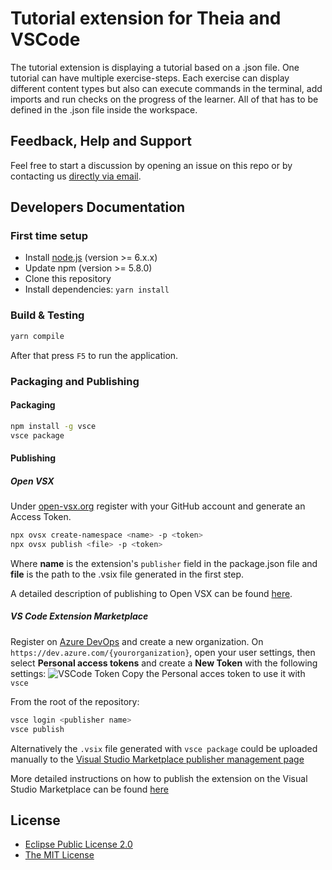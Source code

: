 # Tutorial extension for Theia and VSCode

The tutorial extension is displaying a tutorial based on a .json file. One tutorial can have multiple exercise-steps. Each exercise can display different content types but also can execute commands in the terminal, add imports and run checks on the progress of the learner. All of that has to be defined in the .json file inside the workspace.

## Feedback, Help and Support

Feel free to start a discussion by opening an issue on this repo or by contacting us [directly via email](mailto:info@eclipsesource.com).

## Developers Documentation

### First time setup

- Install [node.js](https://nodejs.org/) (version >= 6.x.x)
- Update npm (version >= 5.8.0)
- Clone this repository
- Install dependencies: `yarn install`

### Build & Testing

```bash
yarn compile
```

After that press `F5` to run the application.

### Packaging and Publishing

#### Packaging

```bash
npm install -g vsce
vsce package
```

#### Publishing

##### Open VSX

Under [open-vsx.org](https://open-vsx.org/) register with your GitHub account and generate an Access Token.

```bash
npx ovsx create-namespace <name> -p <token>
npx ovsx publish <file> -p <token>
```

Where **name** is the extension's `publisher` field in the package.json file and **file** is the path to the .vsix file generated in the first step.

A detailed description of publishing to Open VSX can be found [here](https://github.com/eclipse/openvsx/wiki/Publishing-Extensions).

##### VS Code Extension Marketplace

Register on [Azure DevOps](https://go.microsoft.com/fwlink/?LinkId=307137) and create a new organization.
On `https://dev.azure.com/{yourorganization}`, open your user settings, then select **Personal access tokens** and create a **New Token** with the following settings:
![VSCode Token](https://code.visualstudio.com/assets/api/working-with-extensions/publishing-extension/token2.png)
Copy the Personal acces token to use it with `vsce`

From the root of the repository:

```bash
vsce login <publisher name>
vsce publish
```

Alternatively the `.vsix` file generated with `vsce package` could be uploaded manually to the [Visual Studio Marketplace publisher management page](https://marketplace.visualstudio.com/manage)

More detailed instructions on how to publish the extension on the Visual Studio Marketplace can be found [here](https://code.visualstudio.com/api/working-with-extensions/publishing-extension)

## License

- [Eclipse Public License 2.0](https://opensource.org/licenses/EPL-2.0)
- [The MIT License](https://opensource.org/licenses/MIT)
